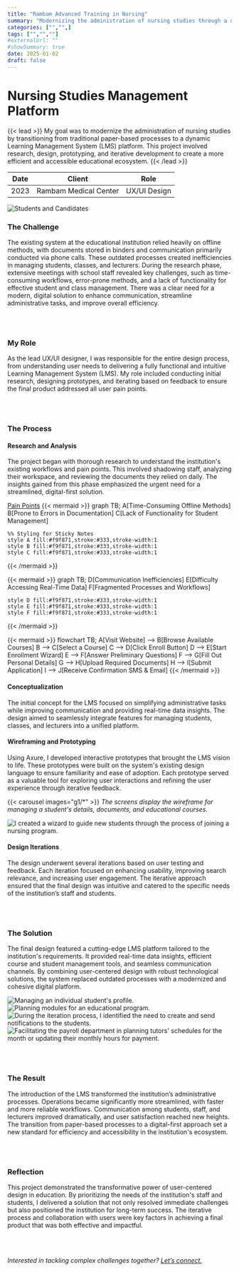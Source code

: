 ```yaml
---
title: "Rambam Advanced Training in Nursing"
summary: "Modernizing the administration of nursing studies through a dynamic LMS platform, ensuring seamless communication channels throughout all processes of students' admission."
categories: ["","",]
tags: ["","",""]
#externalUrl: ""
#showSummary: true
date: 2025-01-02
draft: false
---
```


# Nursing Studies Management Platform

{{< lead >}}
My goal was to modernize the administration of nursing studies by transitioning from traditional paper-based processes to a dynamic Learning Management System (LMS) platform. This project involved research, design, prototyping, and iterative development to create a more efficient and accessible educational ecosystem.
{{< /lead >}}


| Date   | Client     | Role   |
| --------- | -------- | ------ |
| 2023 | Rambam Medical Center | UX/UI Design |


![](/pic1.png "Students and Candidates")

### **The Challenge**  
The existing system at the educational institution relied heavily on offline methods, with documents stored in binders and communication primarily conducted via phone calls. These outdated processes created inefficiencies in managing students, classes, and lecturers. During the research phase, extensive meetings with school staff revealed key challenges, such as time-consuming workflows, error-prone methods, and a lack of functionality for effective student and class management. There was a clear need for a modern, digital solution to enhance communication, streamline administrative tasks, and improve overall efficiency.  

<br></br>

### **My Role**  
As the lead UX/UI designer, I was responsible for the entire design process, from understanding user needs to delivering a fully functional and intuitive Learning Management System (LMS). My role included conducting initial research, designing prototypes, and iterating based on feedback to ensure the final product addressed all user pain points.  

<br></br>

### **The Process**  

#### **Research and Analysis**  
The project began with thorough research to understand the institution's existing workflows and pain points. This involved shadowing staff, analyzing their workspace, and reviewing the documents they relied on daily. The insights gained from this phase emphasized the urgent need for a streamlined, digital-first solution.  

<ins>Pain Points</ins>
{{< mermaid >}}
graph TB;
        A[Time-Consuming Offline Methods]
        B[Prone to Errors in Documentation]
        C[Lack of Functionality for Student Management]

    %% Styling for Sticky Notes
    style A fill:#f9f871,stroke:#333,stroke-width:1
    style B fill:#f9f871,stroke:#333,stroke-width:1
    style C fill:#f9f871,stroke:#333,stroke-width:1
{{< /mermaid >}}

{{< mermaid >}}
graph TB;
        D[Communication Inefficiencies]
        E[Difficulty Accessing Real-Time Data]
        F[Fragmented Processes and Workflows]

    style D fill:#f9f871,stroke:#333,stroke-width:1
    style E fill:#f9f871,stroke:#333,stroke-width:1
    style F fill:#f9f871,stroke:#333,stroke-width:1
{{< /mermaid >}}

{{< mermaid >}}
flowchart TB;
    A[Visit Website] --> B[Browse Available Courses]
    B --> C[Select a Course]
    C --> D[Click Enroll Button]
    D --> E[Start Enrollment Wizard]
    E --> F[Answer Preliminary Questions]
    F --> G[Fill Out Personal Details]
    G --> H[Upload Required Documents]
    H --> I[Submit Application]
    I --> J[Receive Confirmation SMS & Email]
{{< /mermaid >}}

#### **Conceptualization**  
The initial concept for the LMS focused on simplifying administrative tasks while improving communication and providing real-time data insights. The design aimed to seamlessly integrate features for managing students, classes, and lecturers into a unified platform.  

#### **Wireframing and Prototyping**  
Using Axure, I developed interactive prototypes that brought the LMS vision to life. These prototypes were built on the system's existing design language to ensure familiarity and ease of adoption. Each prototype served as a valuable tool for exploring user interactions and refining the user experience through iterative feedback.  

{{< carousel images="g1/*" >}}
_The screens display the wireframe for managing a student's details, documents, and educational courses._

![](/pic6.png "I created a wizard to guide new students through the process of joining a nursing program.")

#### **Design Iterations**  
The design underwent several iterations based on user testing and feedback. Each iteration focused on enhancing usability, improving search relevance, and increasing user engagement. The iterative approach ensured that the final design was intuitive and catered to the specific needs of the institution’s staff and students.  

<br></br>

### **The Solution**  
The final design featured a cutting-edge LMS platform tailored to the institution's requirements. It provided real-time data insights, efficient course and student management tools, and seamless communication channels. By combining user-centered design with robust technological solutions, the system replaced outdated processes with a modernized and cohesive digital platform.

![](/pic2.png "Managing an individual student's profile.")
![](/pic3.png "Planning modules for an educational program.")
![](/pic4.png "During the iteration process, I identified the need to create and send notifications to the students.")
![](/pic5.png "Facilitating the payroll department in planning tutors' schedules for the month or updating their monthly hours for payment.")


<br></br>

### **The Result**  
The introduction of the LMS transformed the institution’s administrative processes. Operations became significantly more streamlined, with faster and more reliable workflows. Communication among students, staff, and lecturers improved dramatically, and user satisfaction reached new heights. The transition from paper-based processes to a digital-first approach set a new standard for efficiency and accessibility in the institution's ecosystem.  

<br></br>

### **Reflection**  
This project demonstrated the transformative power of user-centered design in education. By prioritizing the needs of the institution's staff and students, I delivered a solution that not only resolved immediate challenges but also positioned the institution for long-term success. The iterative process and collaboration with users were key factors in achieving a final product that was both effective and impactful.  


<br></br>

*Interested in tackling complex challenges together? [Let’s connect.](mailto:mos.czn@gmail.com)*  